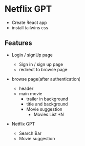 # Netflix GPT

- Create React app
- install tailwins css

## Features 
- Login / signUp page 
    - Sign in / sign up page 
    - redirect to browse page
- browse page(after authentication)
    - header
    - main movie 
        - trailer in background
        - title and background
        - Movie suggestion
            - Movies List *N

- Netflix GPT
    - Search Bar 
    - Movie suggestion
        